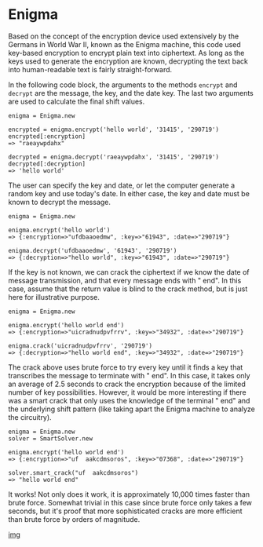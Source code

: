 # Enigma
Based on the concept of the encryption device used extensively by the Germans in
World War II, known as the Enigma machine, this code used key-based encryption to
encrypt plain text into ciphertext. As long as the keys used to generate the
encryption are known, decrypting the text back into human-readable text is fairly
straight-forward.

In the following code block, the arguments to the methods `encrypt` and `decrypt`
are the message, the key, and the date key. The last two arguments are used to
calculate the final shift values.

```
enigma = Enigma.new

encrypted = enigma.encrypt('hello world', '31415', '290719')
encrypted[:encryption]
=> "raeaywpdahx"

decrypted = enigma.decrypt('raeaywpdahx', '31415', '290719')
decrypted[:decryption]
=> 'hello world'
```

The user can specify the key and date, or let the computer generate a random key
and use today's date. In either case, the key and date must be known to decrypt
the message.

```
enigma = Enigma.new

enigma.encrypt('hello world')
=> {:encryption=>"ufdbaaoedmw", :key=>"61943", :date=>"290719"}

enigma.decrypt('ufdbaaoedmw', '61943', '290719')
=> {:decryption=>"hello world", :key=>"61943", :date=>"290719"}
```

If the key is not known, we can crack the ciphertext if we know the date of
message transmission, and that every message ends with " end". In this case, assume that
the return value is blind to the crack method, but is just here for illustrative purpose.

```
enigma = Enigma.new

enigma.encrypt('hello world end')
=> {:encryption=>"uicradnudpvfrrv", :key=>"34932", :date=>"290719"}

enigma.crack('uicradnudpvfrrv', '290719')
=> {:decryption=>"hello world end", :key=>"34932", :date=>"290719"}
```

The crack above uses brute force to try every key until it finds a key that transcribes
the message to terminate with " end". In this case, it takes only an average of
2.5 seconds to crack the encryption because of the limited number of key possibilities.
However, it would be more interesting if there was a smart crack that only uses the knowledge of the
terminal " end" and the underlying shift pattern (like taking apart the Enigma machine to
  analyze the circuitry).

```
enigma = Enigma.new
solver = SmartSolver.new

enigma.encrypt('hello world end')
=> {:encryption=>"uf  aakcdmsoros", :key=>"07368", :date=>"290719"}

solver.smart_crack("uf  aakcdmsoros")
=> "hello world end"
```

It works! Not only does it work, it is approximately 10,000 times faster than brute
force. Somewhat trivial in this case since brute force only takes a few seconds,
but it's proof that more sophisticated cracks are more efficient than brute force
by orders of magnitude.

[img](.github/crack_comparison.png)
